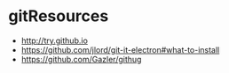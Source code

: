 # gitResources

 * http://try.github.io
 * https://github.com/jlord/git-it-electron#what-to-install
 * https://github.com/Gazler/githug
 
